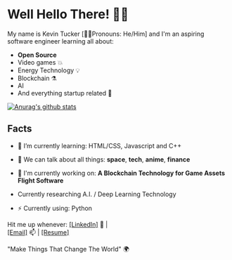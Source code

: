 # Well Hello There! 👋🏾

My name is Kevin Tucker [🧔🏾Pronouns: He/Him] and I'm an aspiring software engineer learning all about:

- **Open Source**
- Video games :boom:
- Energy Technology :bulb:
- Blockchain :alembic:
- AI
- And everything startup related :rocket:

[![Anurag's github stats](https://github-readme-stats.vercel.app/api?username=k5tuck&hide=prs&count_private=true&show_icons=true&theme=onedark)](https://github.com/anuraghazra/github-readme-stats)

## Facts
- 🌱 I’m currently learning: HTML/CSS, Javascript and C++
- 💬 We can talk about all things: **space**, **tech**, **anime**, **finance**
- 🔭 I'm currently working on: 
                                   **A Blockchain Technology for Game Assets**
                                    **Flight Software**

- Currently researching A.I. / Deep Learning Technology
                                    
- ⚡️ Currently using: Python

Hit me up whenever:
<a href="https://www.linkedin.com/in/ktuck18/">[LinkedIn]</a> 💼 |  
    <a href ="mailto:kevin.tucker19@gmail.com">[Email]</a> 📫 |
    <a href="https://registry.jsonresume.org/k5tuck">[Resume]</a>
      
 "Make Things That Change The World" 🌍

